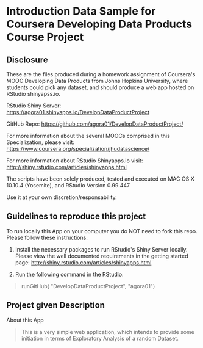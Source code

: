 Introduction Data Sample for Coursera Developing Data Products Course Project
===================================================================


Disclosure
-------------------------- 

These are the files produced during a homework assignment of Coursera's MOOC Developing Data Products from Johns Hopkins University, where students could pick any dataset, and should produce a web app hosted on RStudio shinyapss.io.

RStudio Shiny Server: https://agora01.shinyapps.io/DevelopDataProductProject

GitHub Repo: https://github.com/agora01/DevelopDataProductProject/



For more information about the several MOOCs comprised in this Specialization, please visit:
https://www.coursera.org/specialization/jhudatascience/

For more information about RStudio Shinyapps.io visit:
http://shiny.rstudio.com/articles/shinyapps.html

The scripts have been solely produced, tested and executed on MAC OS X 10.10.4 (Yosemite), and RStudio Version 0.99.447

Use it at your own discretion/responsability.


Guidelines to reproduce this project
-------------------------------------
To run locally this App on your computer you do NOT need to fork this repo. Please follow these instructions:

1. Install the necessary packages to run RStudio's Shiny Server locally. Please view the well documented requirements in the getting started page:
http://shiny.rstudio.com/articles/shinyapps.html

2. Run the following command in the RStudio: 
>runGitHub( "DevelopDataProductProject", "agora01") 

Project given Description
--------------------------

About this App

> This is a very simple web application, which intends to provide some initiation in terms of Exploratory Analysis of a random Dataset.

